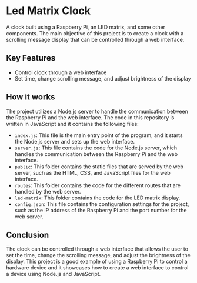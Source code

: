 # Led Matrix Clock
A clock built using a Raspberry Pi, an LED matrix, and some other components. The main objective of this project is to create a clock with a scrolling message display that can be controlled through a web interface.

## Key Features
- Control clock through a web interface
- Set time, change scrolling message, and adjust brightness of the display

## How it works
The project utilizes a Node.js server to handle the communication between the Raspberry Pi and the web interface. The code in this repository is written in JavaScript and it contains the following files:

- `index.js`: This file is the main entry point of the program, and it starts the Node.js server and sets up the web interface.
- `server.js`: This file contains the code for the Node.js server, which handles the communication between the Raspberry Pi and the web interface.
- `public`: This folder contains the static files that are served by the web server, such as the HTML, CSS, and JavaScript files for the web interface.
- `routes`: This folder contains the code for the different routes that are handled by the web server.
- `led-matrix`: This folder contains the code for the LED matrix display.
- `config.json`: This file contains the configuration settings for the project, such as the IP address of the Raspberry Pi and the port number for the web server.

## Conclusion
The clock can be controlled through a web interface that allows the user to set the time, change the scrolling message, and adjust the brightness of the display. This project is a good example of using a Raspberry Pi to control a hardware device and it showcases how to create a web interface to control a device using Node.js and JavaScript.
